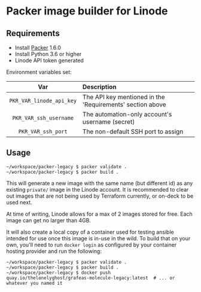# Packer image builder for Linode

## Requirements

- Install [Packer] 1.6.0
- Install Python 3.6 or higher
- Linode API token generated

Environment variables set:

| Var                      | Description                                               |
|:------------------------:|:----------------------------------------------------------|
| `PKR_VAR_linode_api_key` | The API key mentioned in the 'Requirements' section above |
| `PKR_VAR_ssh_username`   | The automation-only account's username (secret)           |
| `PKR_VAR_ssh_port`       | The non-default SSH port to assign                        |

## Usage

```shell
~/workspace/packer-legacy $ packer validate .
~/workspace/packer-legacy $ packer build .
```

This will generate a new image with the same name (but different id) as any existing `private/` image in the Linode account. It is recommended to clear out images that are not being used by Terraform currently, or on-deck to be used next.

At time of writing, Linode allows for a max of 2 images stored for free. Each image can get no larger than 4GB.

It will also create a local copy of a container used for testing ansible intended for use once this image is in-use in the wild. To build that on your own, you'll need to run `docker login` as configured by your container hosting provider and run the following:

```shell
~/workspace/packer-legacy $ packer validate .
~/workspace/packer-legacy $ packer build .
~/workspace/packer-legacy $ docker push quay.io/thelonelyghost/grafeas-molecule-legacy:latest  # ... or whatever you named it
```

[Packer]: https://www.packer.io/
